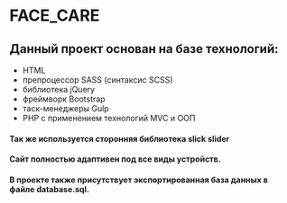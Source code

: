 # FACE_CARE

## Данный проект основан на базе технологий: 
- HTML
- препроцессор SASS (синтаксис SCSS)
- библиотека jQuery
- фреймворк Bootstrap
- таск-менеджеры Gulp
- PHP с применением технологий MVC и ООП

#### Так же используется сторонняя библиотека slick slider
#### Сайт полностью адаптивен под все виды устройств.

####  В проекте также присутствует экспортированная база данных в файле database.sql.
